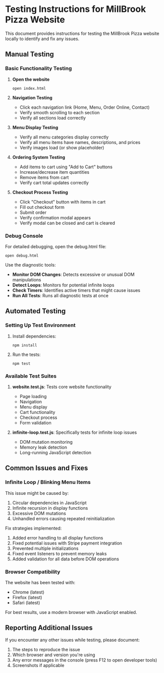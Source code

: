 # Testing Instructions for MillBrook Pizza Website

This document provides instructions for testing the MillBrook Pizza website locally to identify and fix any issues.

## Manual Testing

### Basic Functionality Testing

1. **Open the website**
   ```
   open index.html
   ```

2. **Navigation Testing**
   - Click each navigation link (Home, Menu, Order Online, Contact)
   - Verify smooth scrolling to each section
   - Verify all sections load correctly

3. **Menu Display Testing**
   - Verify all menu categories display correctly
   - Verify all menu items have names, descriptions, and prices
   - Verify images load (or show placeholder)

4. **Ordering System Testing**
   - Add items to cart using "Add to Cart" buttons
   - Increase/decrease item quantities
   - Remove items from cart
   - Verify cart total updates correctly

5. **Checkout Process Testing**
   - Click "Checkout" button with items in cart
   - Fill out checkout form
   - Submit order
   - Verify confirmation modal appears
   - Verify modal can be closed and cart is cleared

### Debug Console

For detailed debugging, open the debug.html file:
```
open debug.html
```

Use the diagnostic tools:
- **Monitor DOM Changes**: Detects excessive or unusual DOM manipulations
- **Detect Loops**: Monitors for potential infinite loops
- **Check Timers**: Identifies active timers that might cause issues
- **Run All Tests**: Runs all diagnostic tests at once

## Automated Testing

### Setting Up Test Environment

1. Install dependencies:
   ```
   npm install
   ```

2. Run the tests:
   ```
   npm test
   ```

### Available Test Suites

1. **website.test.js**: Tests core website functionality
   - Page loading
   - Navigation
   - Menu display
   - Cart functionality
   - Checkout process
   - Form validation

2. **infinite-loop.test.js**: Specifically tests for infinite loop issues
   - DOM mutation monitoring
   - Memory leak detection
   - Long-running JavaScript detection

## Common Issues and Fixes

### Infinite Loop / Blinking Menu Items

This issue might be caused by:
1. Circular dependencies in JavaScript
2. Infinite recursion in display functions
3. Excessive DOM mutations
4. Unhandled errors causing repeated reinitialization

Fix strategies implemented:
1. Added error handling to all display functions
2. Fixed potential issues with Stripe payment integration
3. Prevented multiple initializations
4. Fixed event listeners to prevent memory leaks
5. Added validation for all data before DOM operations

### Browser Compatibility

The website has been tested with:
- Chrome (latest)
- Firefox (latest)
- Safari (latest)

For best results, use a modern browser with JavaScript enabled.

## Reporting Additional Issues

If you encounter any other issues while testing, please document:
1. The steps to reproduce the issue
2. Which browser and version you're using
3. Any error messages in the console (press F12 to open developer tools)
4. Screenshots if applicable